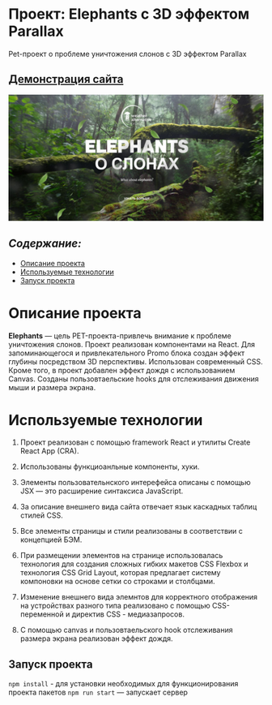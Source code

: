 # Проект: Elephants с 3D эффектом Parallax

Pet-проект о проблеме уничтожения слонов с 3D эффектом Parallax

## [Демонстрация сайта]()

![Превью проекта](./src/images/elephants-preview.JPG)

## ***Содержание:***
- [Описание проекта](#Description)
- [Используемые технологии](#Technologies)
- [Запуск проекта](#Instructions)


# Описание проекта <a name="Description"></a>

**Elephants** — цель PET-проекта-привлечь внимание к проблеме уничтожения слонов. Проект реализован компонентами на React. Для запоминающегося и привлекательного Promo блока создан эффект глубины посредством 3D перспективы. Использован современный CSS. Кроме того, в проект добавлен эффект дождя с использованием Canvas. Созданы пользовтаельские hooks для отслеживания движения мыши и размера экрана.

# Используемые технологии <a name="Technologies"></a>

1. Проект реализован с помощью framework React и утилиты Create React App (CRA).

2. Использованы функциоанльные компоненты, хуки.

3. Элементы пользовательнского интерефейса описаны с помощью JSX — это расширение синтаксиса JavaScript.

4. За описание внешнего вида сайта отвечает язык каскадных таблиц стилей CSS.

5. Все элементы страницы и стили реализованы в соответствии с концепцией БЭМ.

7. При размещении элементов на странице использовалась технология для создания сложных гибких макетов CSS Flexbox и технология CSS Grid Layout, которая предлагает систему компоновки на основе сетки со строками и столбцами.

8. Изменение внешнего вида элемнтов для корректного отображения на устройствах разного типа реализовано с помощью CSS-переменной и директив CSS - медиазапросов.

9. C помощью canvas и пользовтаельского hook отслеживания размера экрана реализован эффект дождя.

##  Запуск проекта <a name="Instructions"></a>

`npm install` - для установки необходимых для функционирования проекта пакетов
`npm run start` — запускает сервер


